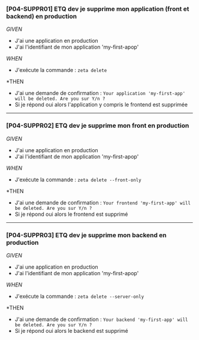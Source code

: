 

### [P04-SUPPR01] ETQ dev je supprime mon application (front et backend) en production
*GIVEN*
  - J'ai une application en production
  - J'ai l'identifiant de mon application 'my-first-apop'

*WHEN*
  - J'exécute la commande : ```zeta delete ```

*THEN
  - J'ai une demande de confirmation : ```Your application 'my-first-app' will be deleted. Are you sur Y/n ?```
  - Si je répond oui alors l'application y compris le frontend est supprimée


---

### [P04-SUPPR02] ETQ dev je supprime mon front en production
*GIVEN*
  - J'ai une application en production
  - J'ai l'identifiant de mon application 'my-first-apop'

*WHEN*
  - J'exécute la commande : ```zeta delete --front-only```

*THEN
  - J'ai une demande de confirmation : ```Your frontend 'my-first-app' will be deleted. Are you sur Y/n ?```
  - Si je répond oui alors le frontend est supprimé


---

### [P04-SUPPR03] ETQ dev je supprime mon backend en production

*GIVEN*
  - J'ai une application en production
  - J'ai l'identifiant de mon application 'my-first-apop'

*WHEN*
  - J'exécute la commande : ```zeta delete --server-only```

*THEN
  - J'ai une demande de confirmation : ```Your backend 'my-first-app' will be deleted. Are you sur Y/n ?```
  - Si je répond oui alors le backend est supprimé

